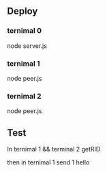 ## Deploy
### ternimal 0
node server.js

### ternimal 1
node peer.js

### ternimal 2
node peer.js


## Test
In ternimal 1 && terminal 2
getRID

then in ternimal 1
send 1 hello
